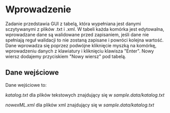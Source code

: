 # Wprowadzenie
Zadanie przedstawia GUI z tabelą, która wypełniana jest danymi sczytywanymi z plików .txt i .xml. 
W tabeli każda komórka jest edytowalna, wprowadzane dane są walidowane przed zapisaniem,
jeśli dane nie spełniają reguł walidacji to nie zostaną zapisane i powróci kolejna wartość.
Dane wprowadza się poprzez podwójne kliknięcie myszką na komórkę, 
wprowadzeniu danych z klawiatury i kliknięciu klawisza "Enter".
Nowy wiersz dodajemy przyciskiem "Nowy wiersz" pod tabelą.

## Dane wejściowe
Dane wejściowe to: 

*katalog.txt* dla plików tekstowych znajdujący się w *sample.data/katalog.txt*

*nowexML.xml* dla plików xml znajdujący się w *sample.data/katalog.txt*
